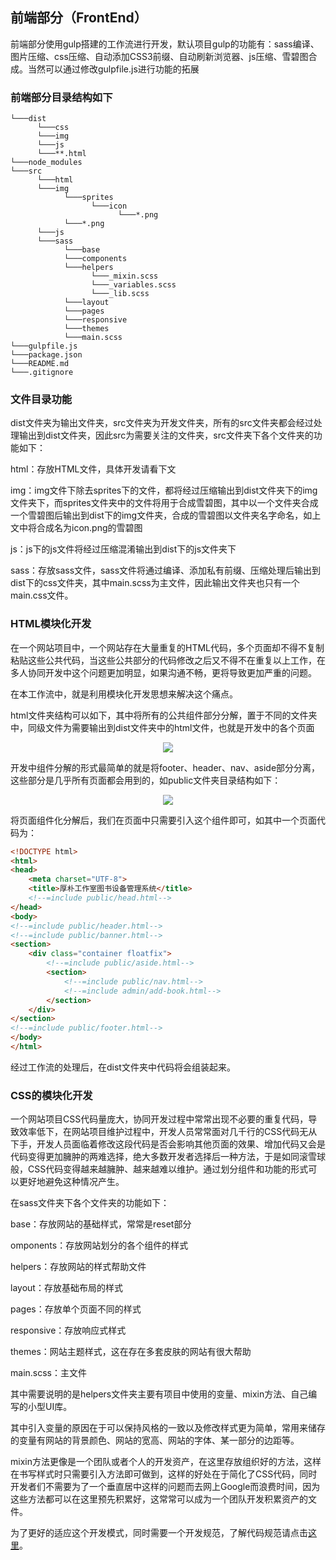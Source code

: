 ## 前端部分（FrontEnd）

前端部分使用gulp搭建的工作流进行开发，默认项目gulp的功能有：sass编译、图片压缩、css压缩、自动添加CSS3前缀、自动刷新浏览器、js压缩、雪碧图合成。当然可以通过修改gulpfile.js进行功能的拓展

### 前端部分目录结构如下
```
└───dist
      └───css
      └───img
      └───js
      └───**.html
└───node_modules 
└───src
      └───html
      └───img
            └───sprites
                  └───icon
                        └───*.png
            └───*.png
      └───js
      └───sass
            └───base
            └───components
            └───helpers
                  └───_mixin.scss
                  └───_variables.scss
                  └───_lib.scss
            └───layout
            └───pages
            └───responsive
            └───themes
            └───main.scss
└───gulpfile.js
└───package.json
└───README.md
└───.gitignore
```

### 文件目录功能

dist文件夹为输出文件夹，src文件夹为开发文件夹，所有的src文件夹都会经过处理输出到dist文件夹，因此src为需要关注的文件夹，src文件夹下各个文件夹的功能如下：

html：存放HTML文件，具体开发请看下文

img：img文件下除去sprites下的文件，都将经过压缩输出到dist文件夹下的img文件夹下，而sprites文件夹中的文件将用于合成雪碧图，其中以一个文件夹合成一个雪碧图后输出到dist下的img文件夹，合成的雪碧图以文件夹名字命名，如上文中将合成名为icon.png的雪碧图

js：js下的js文件将经过压缩混淆输出到dist下的js文件夹下

sass：存放sass文件，sass文件将通过编译、添加私有前缀、压缩处理后输出到dist下的css文件夹，其中main.scss为主文件，因此输出文件夹也只有一个main.css文件。

### HTML模块化开发

在一个网站项目中，一个网站存在大量重复的HTML代码，多个页面却不得不复制粘贴这些公共代码，当这些公共部分的代码修改之后又不得不在重复以上工作，在多人协同开发中这个问题更加明显，如果沟通不畅，更将导致更加严重的问题。

在本工作流中，就是利用模块化开发思想来解决这个痛点。

html文件夹结构可以如下，其中将所有的公共组件部分分解，置于不同的文件夹中，同级文件为需要输出到dist文件夹中的html文件，也就是开发中的各个页面

<p align="center">
    <img src="http://ce.sysu.edu.cn/hope/UploadFiles/Image/201704/63626605625166211446231.png"/> 
</p>

开发中组件分解的形式最简单的就是将footer、header、nav、aside部分分离，这些部分是几乎所有页面都会用到的，如public文件夹目录结构如下：

<p align="center">
    <img src="http://ce.sysu.edu.cn/hope/UploadFiles/Image/201704/63626605879961458942273.png"/> 
</p>

将页面组件化分解后，我们在页面中只需要引入这个组件即可，如其中一个页面代码为：
```html
<!DOCTYPE html>
<html>
<head>
    <meta charset="UTF-8">
    <title>厚朴工作室图书设备管理系统</title>
    <!--=include public/head.html-->
</head>
<body>
<!--=include public/header.html-->
<!--=include public/banner.html-->
<section>
    <div class="container floatfix">
        <!--=include public/aside.html-->
        <section>
            <!--=include public/nav.html-->
            <!--=include admin/add-book.html-->
        </section>
    </div>
</section>
<!--=include public/footer.html-->
</body>
</html>
```
经过工作流的处理后，在dist文件夹中代码将会组装起来。

### CSS的模块化开发

一个网站项目CSS代码量庞大，协同开发过程中常常出现不必要的重复代码，导致效率低下，在网站项目维护过程中，开发人员常常面对几千行的CSS代码无从下手，开发人员面临着修改这段代码是否会影响其他页面的效果、增加代码又会是代码变得更加臃肿的两难选择，绝大多数开发者选择后一种方法，于是如同滚雪球般，CSS代码变得越来越臃肿、越来越难以维护。通过划分组件和功能的形式可以更好地避免这种情况产生。

在sass文件夹下各个文件夹的功能如下：

base：存放网站的基础样式，常常是reset部分

omponents：存放网站划分的各个组件的样式

helpers：存放网站的样式帮助文件

layout：存放基础布局的样式

pages：存放单个页面不同的样式

responsive：存放响应式样式

themes：网站主题样式，这在存在多套皮肤的网站有很大帮助

main.scss：主文件

其中需要说明的是helpers文件夹主要有项目中使用的变量、mixin方法、自己编写的小型UI库。

其中引入变量的原因在于可以保持风格的一致以及修改样式更为简单，常用来储存的变量有网站的背景颜色、网站的宽高、网站的字体、某一部分的边距等。

mixin方法更像是一个团队或者个人的开发资产，在这里存放组织好的方法，这样在书写样式时只需要引入方法即可做到，这样的好处在于简化了CSS代码，同时开发者们不需要为了一个垂直居中这样的问题而去网上Google而浪费时间，因为这些方法都可以在这里预先积累好，这常常可以成为一个团队开发积累资产的文件。


为了更好的适应这个开发模式，同时需要一个开发规范，了解代码规范请点击[这里](./code.md)。
